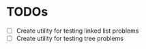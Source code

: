 # TODOs

- [ ] Create utility for testing linked list problems
- [ ] Create utility for testing tree problems